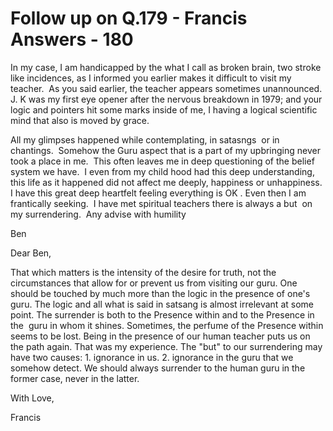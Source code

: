 # Follow up on Q.179 - Francis Answers - 180

In my case, I am handicapped by the what I call as broken brain, two stroke like incidences, as I informed you earlier makes it difficult to visit my teacher.&nbsp; As you said earlier, the teacher appears sometimes unannounced.&nbsp; J. K was my first eye opener after the nervous breakdown in 1979; and your logic and pointers hit some marks inside of me, I having a logical scientific mind that also is moved by grace.  

All my glimpses happened while contemplating, in satasngs&nbsp; or in chantings.&nbsp; Somehow the Guru aspect that is a part of my upbringing never took a place in me.&nbsp; This often leaves me in deep questioning of the belief system we have.&nbsp; I even from my child hood had this deep understanding, this life as it happened did not affect me deeply, happiness or unhappiness.&nbsp; I have this great deep heartfelt feeling everything is OK . Even then I am frantically seeking.&nbsp; I have met spiritual teachers there is always a but&nbsp; on my surrendering.&nbsp; Any advise with humility  

Ben

Dear Ben,

That which matters is the intensity of the desire for truth, not the circumstances that allow for or prevent us from visiting our guru. One should be touched by much more than the logic in the presence of one's guru. The logic and all what is said in satsang is almost irrelevant at some point. The surrender is both to the Presence within and to the Presence in the &nbsp;guru in whom it shines. Sometimes, the perfume of the Presence within seems to be lost. Being in the presence of our human teacher puts us on the path again. That was my experience. The &quot;but&quot; to our surrendering may have two causes: 1. ignorance in us. 2. ignorance in the guru that we somehow detect. We should always surrender to the human guru in the former case, never in the latter.

With Love,

Francis  

